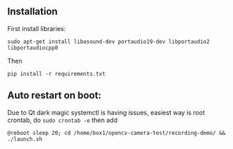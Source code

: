 

## Installation

First install libraries:

```
sudo apt-get install libasound-dev portaudio19-dev libportaudio2 libportaudiocpp0
```

Then

```
pip install -r requirements.txt
```


## Auto restart on boot:

Due to Qt dark magic systemctl is having issues, easiest way is root crontab, do `sudo crontab -e` then add

```
@reboot sleep 20; cd /home/box1/opencv-camera-test/recording-demo/ && ./launch.sh
```

